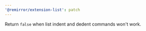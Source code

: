```yaml
---
'@remirror/extension-list': patch
---
```


Return `false` when list indent and dedent commands won't work.
